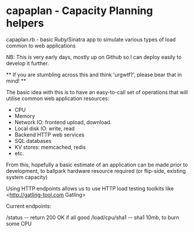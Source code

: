 capaplan - Capacity Planning helpers
===

capaplan.rb - basic Ruby/Sinatra app to simulate various types of load common to web applications

NB: This is very early days, mostly up on Github so I can deploy easily to develop it further.

**  If you are stumbling across this and think 'urgwtf?', please bear that in mind! **

The basic idea with this is to have an easy-to-call set of operations that will utilise common web application resources:

* CPU
* Memory
* Network IO: frontend upload, download.
* Local disk IO: write, read
* Backend HTTP web services
* SQL databases
* KV stores: memcached, redis
* etc. 

From this, hopefully a basic estimate of an application can be made prior to development, to ballpark hardware resource required (or flip-side, existing system capacity)

Using HTTP endpoints allows us to use HTTP load testing toolkits like <http://gatling-tool.com Gatling>

Current endpoints:

 /status         -- return 200 OK if all good
 /load/cpu/sha1  -- sha1 10mb, to burn some CPU



